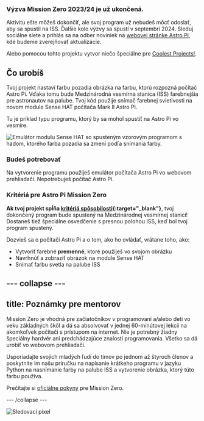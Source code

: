 ### Výzva Mission Zero 2023/24 je už ukončená.

Aktivitu ešte môžeš dokončiť, ale svoj program už nebudeš môcť odoslať, aby sa spustil na ISS. Ďalšie kolo výzvy sa spustí v septembri 2024. Sleduj sociálne siete a prihlás sa na odber noviniek na [webovej stránke Astro Pi](https://astro-pi.org/mission-zero/), kde budeme zverejňovať aktualizácie.

Alebo pomocou tohto projektu vytvor niečo špeciálne pre [Coolest Projects!](https://online.coolestprojects.org/take-part).



## Čo urobíš

Tvoj projekt nastaví farbu pozadia obrázka na farbu, ktorú rozpozná počítač Astro Pi. Vďaka tomu bude Medzinárodná vesmírna stanica (ISS) farebnejšia pre astronautov na palube. Tvoj kód použije snímač farebnej svietivosti na novom module Sense HAT počítača Mark II Astro Pi.

Tu je príklad typu programu, ktorý by sa mohol spustiť na Astro Pi vo vesmíre.

![Emulátor modulu Sense HAT so spusteným vzorovým programom s hadom, ktorého farba pozadia sa zmení podľa snímania farby.](images/finished.gif)

### Budeš potrebovať

Na vytvorenie programu použiješ emulátor počítača Astro Pi vo webovom prehliadači. Nepotrebuješ počítač Astro Pi.

### Kritériá pre Astro Pi Mission Zero

**Ak tvoj projekt spĺňa [kritériá spôsobilosti](https://astro-pi.org/mission-zero/eligibility){:target="_blank"}**, tvoj dokončený program bude spustený na Medzinárodnej vesmírnej stanici! Dostaneš tiež špeciálne osvedčenie s presnou polohou ISS, keď bol tvoj program spustený.

Dozvieš sa o počítači Astro Pi a o tom, ako ho ovládať, vrátane toho, ako:
+ Vytvoriť farebné **premenné**, ktoré použiješ vo svojom obrázku
+ Navrhnúť a zobraziť obrázok na module Sense HAT
+ Snímať farbu svetla na palube ISS

--- collapse ---
---
title: Poznámky pre mentorov
---

Mission Zero je vhodná pre začiatočníkov v programovaní a/alebo deti vo veku základných škôl a dá sa absolvovať v jednej 60-minútovej lekcii na akomkoľvek počítači s prístupom na internet. Nie je potrebný žiadny špeciálny hardvér ani predchádzajúce znalosti programovania. Všetko sa dá urobiť vo webovom prehliadači.

Usporiadajte svojich mladých ľudí do tímov po jednom až štyroch členov a poskytnite im našu príručku na napísanie krátkeho programu v jazyku Python na nasnímanie farby na palube ISS a vytvorenie obrázka, ktorý túto farbu používa.

Prečítajte si [oficiálne pokyny](https://astro-pi.org/mission-zero/guidelines) pre Mission Zero.

--- /collapse ---

![Sledovací pixel](https://code.org/api/hour/begin_raspberrypi_astropi.png)
